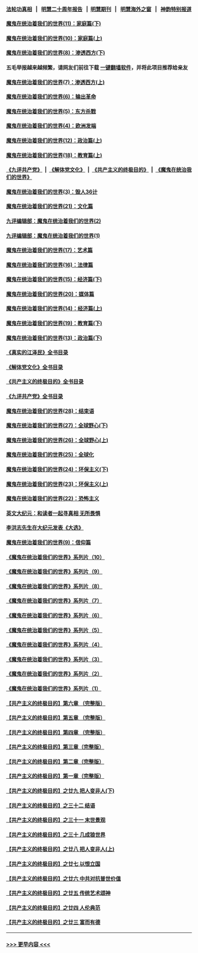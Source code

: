 #### [法轮功真相](https://github.com/gfw-breaker/truth/blob/master/README.md?t=0) &nbsp;&nbsp;|&nbsp;&nbsp; [明慧二十周年报告](https://github.com/gfw-breaker/mh-reports/blob/master/README.md?t=0) &nbsp;&nbsp;|&nbsp;&nbsp;[明慧期刊](https://github.com/gfw-breaker/mh-qikan) &nbsp;&nbsp;|&nbsp;&nbsp; [明慧海外之窗](https://github.com/gfw-breaker/mh-news/blob/master/README.md?t=0) &nbsp;&nbsp;|&nbsp;&nbsp; [神韵特别报道](https://github.com/gfw-breaker/mh-news/blob/master/shenyun.md?t=0)
#### [魔鬼在统治着我们的世界(11)：家庭篇(下)](../pages/nsc422/n10440961.md?t=12082301) 
#### [魔鬼在统治着我们的世界(10)：家庭篇(上)](../pages/nsc422/n10435448.md?t=12082301) 
#### [魔鬼在统治着我们的世界(8)：渗透西方(下)](../pages/nsc422/n10429603.md?t=12082301) 
#### 五毛举报越来越频繁，请网友们前往下载 [一键翻墙软件](https://github.com/gfw-breaker/ssr-accounts)，并将此项目推荐给亲友
#### [魔鬼在统治着我们的世界(7)：渗透西方(上)](../pages/nsc422/n10426013.md?t=12082301) 
#### [魔鬼在统治着我们的世界(6)：输出革命](../pages/nsc422/n10421536.md?t=12082301) 
#### [魔鬼在统治着我们的世界(5)：东方杀戮](../pages/nsc422/n10417707.md?t=12082301) 
#### [魔鬼在统治着我们的世界(4)：欧洲发端](../pages/nsc422/n10414890.md?t=12082301) 
#### [魔鬼在统治着我们的世界(12)：政治篇(上)](../pages/nsc422/n10444576.md?t=12082301) 
#### [魔鬼在统治着我们的世界(18)：教育篇(上)](../pages/nsc422/n10526970.md?t=12082301) 
#### [《九评共产党》](https://github.com/begood0513/9ping.md/blob/master/README.md) &nbsp;|&nbsp; [《解体党文化》](../../../../jtdwh.md/blob/master/README.md)  &nbsp;|&nbsp; [《共产主义的终极目的》](../../../../gczydzjmd.md/blob/master/README.md) &nbsp;|&nbsp; [《魔鬼在统治我们的世界》](../../../../mgztzwmdsj.md/blob/master/README.md) 
#### [魔鬼在统治着我们的世界(3)：毁人36计](../pages/nsc422/n10411583.md?t=12082301) 
#### [魔鬼在统治着我们的世界(21)：文化篇](../pages/nsc422/n10597706.md?t=12082301) 
#### [九评编辑部：魔鬼在统治着我们的世界(2)](../pages/nsc422/n10410036.md?t=12082301) 
#### [九评编辑部：魔鬼在统治着我们的世界(1)](../pages/nsc422/n10406825.md?t=12082301) 
#### [魔鬼在统治着我们的世界(17)：艺术篇](../pages/nsc422/n10499093.md?t=12082301) 
#### [魔鬼在统治着我们的世界(16)：法律篇](../pages/nsc422/n10485969.md?t=12082301) 
#### [魔鬼在统治着我们的世界(15)：经济篇(下)](../pages/nsc422/n10469975.md?t=12082301) 
#### [魔鬼在统治着我们的世界(20)：媒体篇](../pages/nsc422/n10586579.md?t=12082301) 
#### [魔鬼在统治着我们的世界(14)：经济篇(上)](../pages/nsc422/n10457370.md?t=12082301) 
#### [魔鬼在统治着我们的世界(19)：教育篇(下)](../pages/nsc422/n10564808.md?t=12082301) 
#### [魔鬼在统治着我们的世界(13)：政治篇(下)](../pages/nsc422/n10448270.md?t=12082301) 
#### [《真实的江泽民》全书目录](../pages/nsc422/n13721399.md?t=12082301) 
#### [《解体党文化》全书目录](../pages/nsc422/n13721157.md?t=12082301) 
#### [《共产主义的终极目的》全书目录](../pages/nsc422/n13721048.md?t=12082301) 
#### [《九评共产党》全书目录](../pages/nsc422/n13708085.md?t=12082301) 
#### [魔鬼在统治着我们的世界(28)：结束语](../pages/nsc422/n10936246.md?t=12082301) 
#### [魔鬼在统治着我们的世界(27)：全球野心(下)](../pages/nsc422/n10928319.md?t=12082301) 
#### [魔鬼在统治着我们的世界(26)：全球野心(上)](../pages/nsc422/n10900318.md?t=12082301) 
#### [魔鬼在统治着我们的世界(25)：全球化](../pages/nsc422/n10788205.md?t=12082301) 
#### [魔鬼在统治着我们的世界(24)：环保主义(下)](../pages/nsc422/n10695307.md?t=12082301) 
#### [魔鬼在统治着我们的世界(23)：环保主义(上)](../pages/nsc422/n10688613.md?t=12082301) 
#### [魔鬼在统治着我们的世界(22)：恐怖主义](../pages/nsc422/n10614727.md?t=12082301) 
#### [英文大纪元：和读者一起寻真相 无所畏惧](../pages/nsc422/n12542027.md?t=12082301) 
#### [李洪志先生在大纪元发表《大选》](../pages/nsc422/n12534746.md?t=12082301) 
#### [魔鬼在统治着我们的世界(9)：信仰篇](../pages/nsc422/n10432159.md?t=12082301) 
#### [《魔鬼在统治着我们的世界》系列片（10）](../pages/nsc422/n12292670.md?t=12082301) 
#### [《魔鬼在统治着我们的世界》系列片（9）](../pages/nsc422/n12290859.md?t=12082301) 
#### [《魔鬼在统治着我们的世界》系列片（8）](../pages/nsc422/n12287445.md?t=12082301) 
#### [《魔鬼在统治着我们的世界》系列片（7）](../pages/nsc422/n12283425.md?t=12082301) 
#### [《魔鬼在统治着我们的世界》系列片（6）](../pages/nsc422/n12282314.md?t=12082301) 
#### [《魔鬼在统治着我们的世界》系列片（5）](../pages/nsc422/n12281419.md?t=12082301) 
#### [《魔鬼在统治着我们的世界》系列片（4）](../pages/nsc422/n12274024.md?t=12082301) 
#### [《魔鬼在统治着我们的世界》系列片（3）](../pages/nsc422/n12271322.md?t=12082301) 
#### [《魔鬼在统治着我们的世界》系列片（2）](../pages/nsc422/n12269049.md?t=12082301) 
#### [《魔鬼在统治着我们的世界》系列片（1）](../pages/nsc422/n12267575.md?t=12082301) 
#### [【共产主义的终极目的】第六章 （完整版）](../pages/nsc422/n11428913.md?t=12082301) 
#### [【共产主义的终极目的】第五章 （完整版）](../pages/nsc422/n11428912.md?t=12082301) 
#### [【共产主义的终极目的】第四章 （完整版）](../pages/nsc422/n11428907.md?t=12082301) 
#### [【共产主义的终极目的】第三章（完整版）](../pages/nsc422/n11428848.md?t=12082301) 
#### [【共产主义的终极目的】第二章（完整版）](../pages/nsc422/n11428831.md?t=12082301) 
#### [【共产主义的终极目的】第一章（完整版）](../pages/nsc422/n11417651.md?t=12082301) 
#### [【共产主义的终极目的】之廿九 把人变非人(下)](../pages/nsc422/n11344140.md?t=12082301) 
#### [【共产主义的终极目的】之三十二 结语](../pages/nsc422/n11360535.md?t=12082301) 
#### [【共产主义的终极目的】之三十一 末世景观](../pages/nsc422/n11351129.md?t=12082301) 
#### [【共产主义的终极目的】之三十 几成狼世界](../pages/nsc422/n11348280.md?t=12082301) 
#### [【共产主义的终极目的】之廿八 把人变非人(上)](../pages/nsc422/n11340492.md?t=12082301) 
#### [【共产主义的终极目的】之廿七 以恨立国](../pages/nsc422/n11336944.md?t=12082301) 
#### [【共产主义的终极目的】之廿六 中共对抗普世价值](../pages/nsc422/n11324785.md?t=12082301) 
#### [【共产主义的终极目的】之廿五 传统艺术颂神](../pages/nsc422/n11296396.md?t=12082301) 
#### [【共产主义的终极目的】之廿四 人伦典范](../pages/nsc422/n11296397.md?t=12082301) 
#### [【共产主义的终极目的】之廿三 富而有德](../pages/nsc422/n11283598.md?t=12082301) 

----
#### [ >>> 更早内容 <<< ](../indexes/nsc422-earlier.md)
